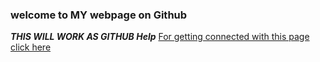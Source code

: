 <h3>welcome to MY webpage on Github</h3>
<b><i>THIS WILL WORK AS GITHUB Help</i></b>
<a href=https://help.github.com/categories/20/articles>For getting connected with this page click here</a> 

